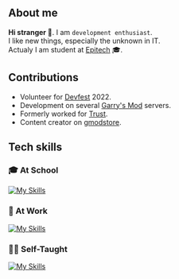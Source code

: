 ## About me
**Hi stranger 👋**. I am ``development enthusiast``.
<br/> I like new things, especially the unknown in IT.  
Actualy I am student at [Epitech](https://epitech.eu/) 🎓.  
  
  
## Contributions
- Volunteer for [Devfest](https://devfest.gdgnantes.com/) 2022.
- Development on several [Garry's Mod](https://facepunch.com/) servers.
- Formerly worked for [Trust](https://trust-gaming.fr).
- Content creator on [gmodstore](https://www.gmodstore.com).


## Tech skills
### 🎓 At School
[![My Skills](https://skillicons.dev/icons?i=bash,c,cpp,cmake,docker,jenkins,firebase,supabase,figma&perline=6)](https://skillicons.dev)

### 🏢 At Work
[![My Skills](https://skillicons.dev/icons?i=py,qt,ts,js,tailwind,react,nextjs,azure,powershell&perline=6)](https://skillicons.dev)

### 🧑‍💻 Self-Taught
[![My Skills](https://skillicons.dev/icons?i=rust,cs,dotnet,kubernetes,lua,nginx,postgres,angular,figma&perline=6)](https://skillicons.dev)

